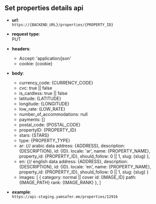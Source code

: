 ## Set properties details api

* **url**:  
`https://{BACKEND_URL}/properties/{PROPERTY_ID}`


* **request type**:  
PUT  

* **headers**:
    - Accept: 'application/json'
    - cookie: {cookie}  

* **body**:
    - currency_code: {CURRENCY_CODE}
    - cvc: true || false
    - is_cardless: true || false
    - latitude: {LATITUDE}
    - longitude: {LONGITUDE}
    - low_rate: {LOW_RATE}
    - number_of_accommodations: null
    - payments: []
    - postal_code: {POSTAL_CODE}
    - propertyID: {PROPERTY_ID}
    - stars: {STARS}
    - type: {PROPERTY_TYPE}
    - ar: {// arabic data
        address: {ADDRESS},
        description: {DESCRIPTION},
        id: {ID}.
        locale: 'ar',
        name: {PROPERTY_NAME},
        property_id: {PROPERTY_ID},
        should_follow: 0 || 1,
        slug: {slug}
    },
    - en: {// english data
        address: {ADDRESS},
        description: {DESCRIPTION},
        id: {ID}.
        locale: 'en',
        name: {PROPERTY_NAME},
        property_id: {PROPERTY_ID},
        should_follow: 0 || 1,
        slug: {slug}
    }
    - images: [
        {
            category: normal || cover
             id: {IMAGE_ID}
            path: {IMAGE_PATH}
             rank: {IMAGE_RANK}
        },
    ]
* **example**:  
`https://api-staging.yamsafer.me/properties/12916`  

